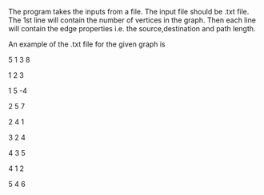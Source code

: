The program takes the inputs from a file. The input file should be .txt file.
The 1st line will contain the number of vertices in the graph.
Then each line will contain the edge properties i.e. the source,destination and path length.

An example of the .txt file for the given graph is

5
1 3 8

1 2 3

1 5 -4

2 5 7

2 4 1

3 2 4

4 3 5

4 1 2

5 4 6

